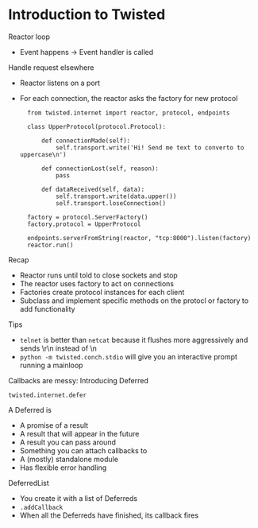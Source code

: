 # Introduction to Twisted

Reactor loop

- Event happens -> Event handler is called

Handle request elsewhere

- Reactor listens on a port
- For each connection, the reactor asks the factory for new protocol

        from twisted.internet import reactor, protocol, endpoints

        class UpperProtocol(protocol.Protocol):

            def connectionMade(self):
                self.transport.write('Hi! Send me text to converto to uppercase\n')

            def connectionLost(self, reason):
                pass

            def dataReceived(self, data):
                self.transport.write(data.upper())
                self.transport.loseConnection()

        factory = protocol.ServerFactory()
        factory.protocol = UpperProtocol

        endpoints.serverFromString(reactor, "tcp:8000").listen(factory)
        reactor.run()

Recap

- Reactor runs until told to close sockets and stop
- The reactor uses factory to act on connections
- Factories create protocol instances for each client
- Subclass and implement specific methods on the protocl or factory to add
  functionality

Tips

- `telnet` is better than `netcat` because it flushes more aggressively and
  sends \r\n instead of \n
- `python -m twisted.conch.stdio` will give you an interactive prompt running a
  mainloop

Callbacks are messy: Introducing Deferred

`twisted.internet.defer`

A Deferred is

- A promise of a result
- A result that will appear in the future
- A result you can pass around
- Something you can attach callbacks to
- A (mostly) standalone module
- Has flexible error handling

DeferredList

- You create it with a list of Deferreds
- `.addCallback`
- When all the Deferreds have finished, its callback fires
